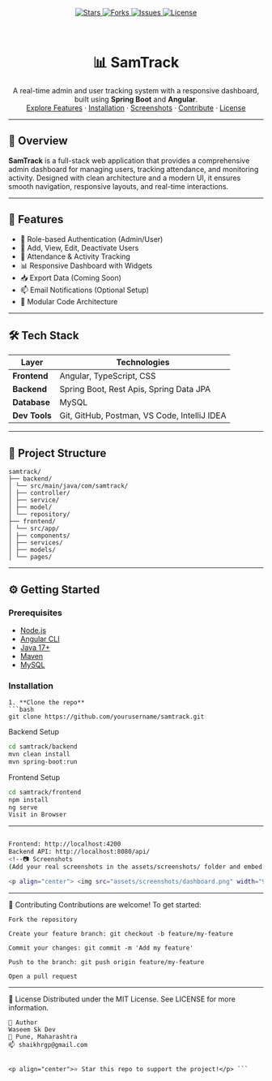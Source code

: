 <!-- PROJECT SHIELD BADGES -->
<p align="center">
  <a href="https://github.com/waseem-sk-dev/samtrack">
    <img src="https://img.shields.io/github/stars/waseem-sk-dev/samtrack.svg?style=for-the-badge" alt="Stars">
  </a>
  <a href="https://github.com/waseem-sk-dev/samtrack">
    <img src="https://img.shields.io/github/forks/waseem-sk-dev/samtrack.svg?style=for-the-badge" alt="Forks">
  </a>
  <a href="https://github.com/waseem-sk-dev/samtrack/issues">
    <img src="https://img.shields.io/github/issues/waseem-sk-dev/samtrack.svg?style=for-the-badge" alt="Issues">
  </a>
  <a href="https://github.com/waseem-sk-dev/samtrack/blob/main/LICENSE">
    <img src="https://img.shields.io/github/license/waseem-sk-dev/samtrack.svg?style=for-the-badge" alt="License">
  </a>
</p>

<br />

<h1 align="center">📊 SamTrack</h1>

<p align="center">
  A real-time admin and user tracking system with a responsive dashboard, built using <b>Spring Boot</b> and <b>Angular</b>.
  <br />
  <a href="#features">Explore Features</a>
  ·
  <a href="#getting-started">Installation</a>
  ·
  <a href="#screenshots">Screenshots</a>
  ·
  <a href="#contributing">Contribute</a>
  ·
  <a href="#license">License</a>
</p>

---

## 📌 Overview

**SamTrack** is a full-stack web application that provides a comprehensive admin dashboard for managing users, tracking attendance, and monitoring activity. Designed with clean architecture and a modern UI, it ensures smooth navigation, responsive layouts, and real-time interactions.

---

## 🚀 Features

- 🔐 Role-based Authentication (Admin/User)
- 👤 Add, View, Edit, Deactivate Users
- 📆 Attendance & Activity Tracking
- 📊 Responsive Dashboard with Widgets
- 📥 Export Data (Coming Soon)
- 📫 Email Notifications (Optional Setup)
- 🧩 Modular Code Architecture

---

## 🛠️ Tech Stack

| Layer        | Technologies |
|--------------|--------------|
| **Frontend** | Angular, TypeScript, CSS |
| **Backend**  | Spring Boot, Rest Apis, Spring Data JPA |
| **Database** | MySQL  |
| **Dev Tools**| Git, GitHub, Postman, VS Code, IntelliJ IDEA |

---

## 📁 Project Structure
```
samtrack/
├── backend/
│ └── src/main/java/com/samtrack/
│ ├── controller/
│ ├── service/
│ ├── model/
│ └── repository/
├── frontend/
│ └── src/app/
│ ├── components/
│ ├── services/
│ ├── models/
│ └── pages/
```

---

## ⚙️ Getting Started

### Prerequisites

- [Node.js](https://nodejs.org/)
- [Angular CLI](https://angular.io/cli)
- [Java 17+](https://adoptium.net/)
- [Maven](https://maven.apache.org/)
- [MySQL](https://www.mysql.com/)

### Installation
```
1. **Clone the repo**
```bash
git clone https://github.com/yourusername/samtrack.git
```
Backend Setup

```bash
cd samtrack/backend
mvn clean install
mvn spring-boot:run
```
Frontend Setup

```bash
cd samtrack/frontend
npm install
ng serve
Visit in Browser
```
---

```bash

Frontend: http://localhost:4200
Backend API: http://localhost:8080/api/
<!--📷 Screenshots
(Add your real screenshots in the assets/screenshots/ folder and embed below)-->

<p align="center"> <img src="assets/screenshots/dashboard.png" width="90%" /> <img src="assets/screenshots/user-management.png" width="90%" /> </p>
```
---
🤝 Contributing
Contributions are welcome! To get started:
```
Fork the repository

Create your feature branch: git checkout -b feature/my-feature

Commit your changes: git commit -m 'Add my feature'

Push to the branch: git push origin feature/my-feature

Open a pull request
```
---

📝 License
Distributed under the MIT License. See LICENSE for more information.
```
👤 Author
Waseem Sk Dev
📍 Pune, Maharashtra
📫 shaikhrgp@gmail.com


<p align="center">⭐️ Star this repo to support the project!</p> ```
